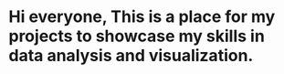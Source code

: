 # Hi everyone, This is a place for my projects to showcase my skills in data analysis and visualization.
